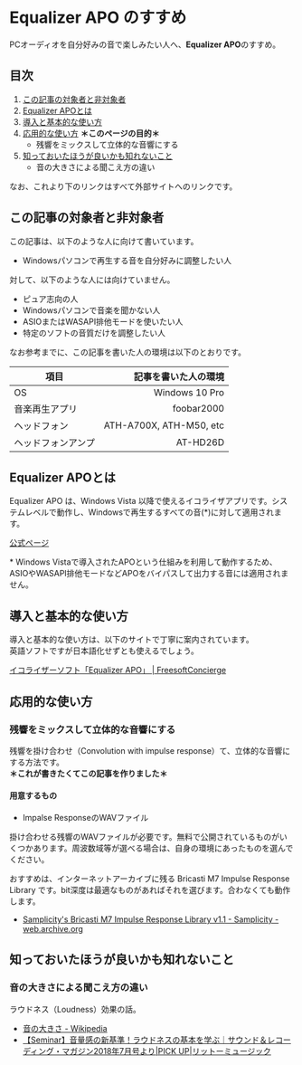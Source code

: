 ---
---

# Equalizer APO のすすめ

PCオーディオを自分好みの音で楽しみたい人へ、**Equalizer APO**のすすめ。

## 目次

1. [この記事の対象者と非対象者](#この記事の対象者と非対象者)
1. [Equalizer APOとは](#Equalizer-APOとは)
1. [導入と基本的な使い方](#導入と基本的な使い方)
1. [応用的な使い方](#応用的な使い方) **＊このページの目的＊**
    - 残響をミックスして立体的な音響にする
1. [知っておいたほうが良いかも知れないこと](#知っておいたほうが良いかも知れないこと)
    - 音の大きさによる聞こえ方の違い

なお、これより下のリンクはすべて外部サイトへのリンクです。

## この記事の対象者と非対象者

この記事は、以下のような人に向けて書いています。

- Windowsパソコンで再生する音を自分好みに調整したい人

対して、以下のような人には向けていません。

- ピュア志向の人
- Windowsパソコンで音楽を聞かない人
- ASIOまたはWASAPI排他モードを使いたい人
- 特定のソフトの音質だけを調整したい人

なお参考までに、この記事を書いた人の環境は以下のとおりです。

項目|記事を書いた人の環境
---|--:
OS|Windows 10 Pro
音楽再生アプリ|foobar2000
ヘッドフォン|ATH-A700X, ATH-M50, etc
ヘッドフォンアンプ|AT-HD26D

## Equalizer APOとは

Equalizer APO は、Windows Vista 以降で使えるイコライザアプリです。システムレベルで動作し、Windowsで再生するすべての音(\*)に対して適用されます。

[公式ページ](https://sourceforge.net/projects/equalizerapo/)

\* Windows Vistaで導入されたAPOという仕組みを利用して動作するため、ASIOやWASAPI排他モードなどAPOをバイパスして出力する音には適用されません。

## 導入と基本的な使い方

導入と基本的な使い方は、以下のサイトで丁寧に案内されています。  
英語ソフトですが日本語化せずとも使えるでしょう。

[イコライザーソフト「Equalizer APO」 | FreesoftConcierge](https://freesoft-concierge.com/media/equalizer-apo/)

## 応用的な使い方

### 残響をミックスして立体的な音響にする

残響を掛け合わせ（Convolution with impulse response）て、立体的な音響にする方法です。  
**＊これが書きたくてこの記事を作りました＊**

#### 用意するもの

- Impalse ResponseのWAVファイル

掛け合わせる残響のWAVファイルが必要です。無料で公開されているものがいくつかあります。周波数域等が選べる場合は、自身の環境にあったものを選んでください。

おすすめは、インターネットアーカイブに残る Bricasti M7 Impulse Response Library です。bit深度は最適なものがあればそれを選びます。合わなくても動作します。

- [Samplicity's Bricasti M7 Impulse Response Library v1.1 - Samplicity - web.archive.org](https://web.archive.org/web/20190201211631/http://www.samplicity.com/bricasti-m7-impulse-responses/)

## 知っておいたほうが良いかも知れないこと

### 音の大きさによる聞こえ方の違い

ラウドネス（Loudness）効果の話。

- [音の大きさ - Wikipedia](https://ja.wikipedia.org/wiki/%E9%9F%B3%E3%81%AE%E5%A4%A7%E3%81%8D%E3%81%95)
- [【Seminar】音量感の新基準！ラウドネスの基本を学ぶ｜サウンド＆レコーディング・マガジン2018年7月号より|PICK UP|リットーミュージック](https://www.rittor-music.co.jp/pickup/detail/15600/)
